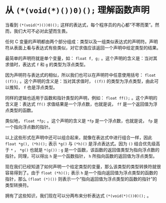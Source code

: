 # 从 `(*(void(*)())0)();` 理解函数声明

当看到 `(*(void(*)())0)();` 这样的表达式，每个程序员的内心都“不寒而栗”。然而，我们大可不必对此望而生畏。

任何 C 变量的声明都由两个部分组成：类型以及一组类似表达式的声明符。声明符从表面上看与表达式有些类似，对它求值应该返回一个声明中给定类型的结果。

最简单的声明符就是单个变量，如： `float f, g;` 。这个声明的含义是：当对其求值时，表达式 `f` 和 `g` 的类型为浮点类型。

因为声明符与表达式的相似，所以我们也可以在声明符中任意使用括号： `float ((f));` 。这个声明的含义是：当对其求值时， `((f))` 的类型为浮点类型，由此可以推知， `f` 也是浮点类型。

同样的逻辑也适用于函数和指针类型的声明，例如： `float ff();` 。这个声明的含义是：表达式 `ff()` 求值结果是一个浮点数，也就是说， `ff` 是一个返回值为浮点类型的函数。

类似地， `float *fp;` 。这个声明的含义是 `*fp` 是一个浮点数，也就是说， `fp` 是一个指向浮点数的指针。

以上这些形式在声明中还可以组合起来，就像在表达式中进行组合一样，因此 `float *g(), (*h)();` 表示 `*g()` 与 `(*h)()` 是浮点表达式。因为 `()` 结合优先级高于 `*` ， `*g()` 也就是 `*(g())` : `g` 是一个函数，该函数的返回值类型为指向浮点数的指针。同理，可以得出 `h` 是一个函数指针， `h` 所指向函数的返回值为浮点类型。

现在我们已经知道了如何声明一个给定类型的变量，那么该类型的类型转换符就很容易得到了。由于 `float (*h)();` 表示 `h` 是一个指向返回值为浮点类型的函数的指针，那么 `(float (*)())` 则表示一个“指向返回值为浮点类型的函数的指针”的类型转换符。

拥有了这些知识，我们现在可以分两布来分析表达式 `(*(void(*)())0)();` 。

